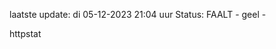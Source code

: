 laatste update: 
di 05-12-2023 21:04   uur 
Status: FAALT - geel - 
<div class="service Y">httpstat</div>